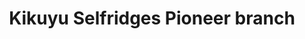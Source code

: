 ---
title: "Kikuyu Selfridges Pioneer branch"
url: /kikuyu/kikuyu-selfridges-pioneer-branch/
shop: Supermarkt
---